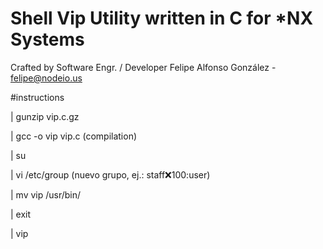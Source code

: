 # Shell Vip Utility written in C for *NX Systems

Crafted by Software Engr. / Developer Felipe Alfonso González - felipe@nodeio.us

#instructions

 | gunzip vip.c.gz
 
 | gcc -o vip vip.c (compilation)
 
 | su
 
 | vi /etc/group (nuevo grupo, ej.: staff:x:100:user)
 
 | mv vip /usr/bin/
 
 | exit
 
 | vip
 


